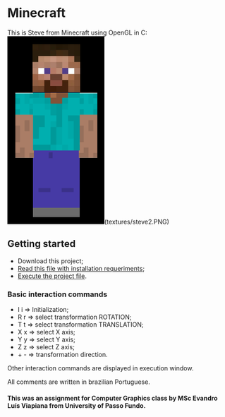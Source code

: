 # Minecraft

This is Steve from Minecraft using OpenGL in C:
![Steve](textures/steve.PNG)(textures/steve2.PNG)


## Getting started

- Download this project;
- [Read this file with installation requeriments](requeriments.txt);
- [Execute the project file](project.cbp).

### Basic interaction commands

- I i => Initialization;
- R r => select transformation ROTATION;
- T t => select transformation TRANSLATION;
- X x => select X axis;
- Y y => select Y axis;
- Z z => select Z axis;
- \+ \- => transformation direction.

Other interaction commands are displayed in execution window.

All comments are written in brazilian Portuguese.

#### This was an assignment for Computer Graphics class by MSc Evandro Luís Viapiana from University of Passo Fundo.
